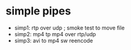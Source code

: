 # simple pipes

* simp1:  rtp over udp ; smoke test to move file
* simp2:  mp4 tp mp4 over rtp/udp
* simp3:  avi to mp4 sw reencode